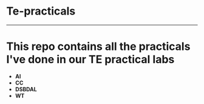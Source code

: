 # Te-practicals
***
# This repo contains all the practicals I've done in our TE practical labs
- **AI**
- **CC**
- **DSBDAL**
- **WT**
